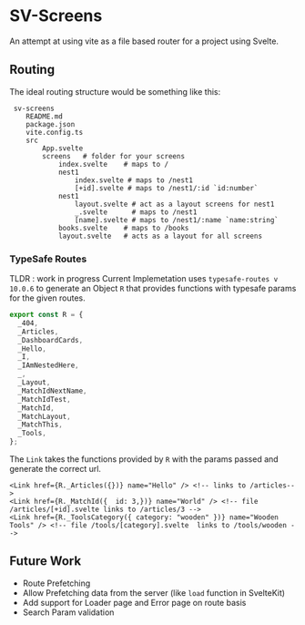# SV-Screens

An attempt at using vite as a file based router for a project using Svelte.

## Routing

The ideal routing structure would be something like this:

```
 sv-screens
    README.md
    package.json
    vite.config.ts
    src
        App.svelte
        screens   # folder for your screens
            index.svelte    # maps to /
            nest1
                index.svelte # maps to /nest1
                [+id].svelte # maps to /nest1/:id `id:number`
            nest1
                layout.svelte # act as a layout screens for nest1
                _.svelte      # maps to /nest1
                [name].svelte # maps to /nest1/:name `name:string`
            books.svelte    # maps to /books
            layout.svelte   # acts as a layout for all screens
```

### TypeSafe Routes

TLDR : work in progress
Current Implemetation uses `typesafe-routes v 10.0.6` to generate an Object `R` that provides functions with typesafe params for the given routes.

```ts
export const R = {
  _404,
  _Articles,
  _DashboardCards,
  _Hello,
  _I,
  _IAmNestedHere,
  _,
  _Layout,
  _MatchIdNextName,
  _MatchIdTest,
  _MatchId,
  _MatchLayout,
  _MatchThis,
  _Tools,
};
```

The `Link` takes the functions provided by `R` with the params passed and generate the correct url.

```svelte
<Link href={R._Articles({})} name="Hello" /> <!-- links to /articles-->
<Link href={R._MatchId({  id: 3,})} name="World" /> <!-- file /articles/[+id].svelte links to /articles/3 -->
<Link href={R._ToolsCategory({ category: "wooden" })} name="Wooden Tools" /> <!-- file /tools/[category].svelte  links to /tools/wooden -->

```

## Future Work

- Route Prefetching
- Allow Prefetching data from the server (like `load` function in SvelteKit)
- Add support for Loader page and Error page on route basis
- Search Param validation
